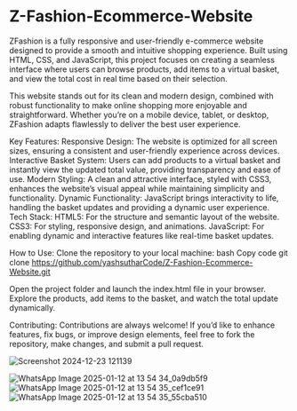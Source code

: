 ﻿# Z-Fashion-Ecommerce-Website
 
ZFashion is a fully responsive and user-friendly e-commerce website designed to provide a smooth and intuitive shopping experience. Built using HTML, CSS, and JavaScript, this project focuses on creating a seamless interface where users can browse products, add items to a virtual basket, and view the total cost in real time based on their selection.

This website stands out for its clean and modern design, combined with robust functionality to make online shopping more enjoyable and straightforward. Whether you’re on a mobile device, tablet, or desktop, ZFashion adapts flawlessly to deliver the best user experience.

Key Features:
Responsive Design: The website is optimized for all screen sizes, ensuring a consistent and user-friendly experience across devices.
Interactive Basket System: Users can add products to a virtual basket and instantly view the updated total value, providing transparency and ease of use.
Modern Styling: A clean and attractive interface, styled with CSS3, enhances the website’s visual appeal while maintaining simplicity and functionality.
Dynamic Functionality: JavaScript brings interactivity to life, handling the basket updates and providing a dynamic user experience.
Tech Stack:
HTML5: For the structure and semantic layout of the website.
CSS3: For styling, responsive design, and animations.
JavaScript: For enabling dynamic and interactive features like real-time basket updates.

How to Use:
Clone the repository to your local machine:
bash
Copy code
git clone https://github.com/yashsutharCode/Z-Fashion-Ecommerce-Website.git  
 
Open the project folder and launch the index.html file in your browser.
Explore the products, add items to the basket, and watch the total update dynamically.

Contributing:
Contributions are always welcome! If you’d like to enhance features, fix bugs, or improve design elements, feel free to fork the repository, make changes, and submit a pull request.

![Screenshot 2024-12-23 121139](https://github.com/user-attachments/assets/16c0a167-704d-4056-af40-fc03b20fa80f)

![WhatsApp Image 2025-01-12 at 13 54 34_0a9db5f9](https://github.com/user-attachments/assets/d4ed1c36-e87c-4d89-b912-9dd0438d2052)
![WhatsApp Image 2025-01-12 at 13 54 35_cef1ce91](https://github.com/user-attachments/assets/6e010a20-4036-45e2-b030-b3a65b629bc5)
![WhatsApp Image 2025-01-12 at 13 54 35_55cba510](https://github.com/user-attachments/assets/eef49588-180d-458f-9faa-44e7b284e7bb)

